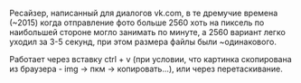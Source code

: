 Ресайзер, написанный для диалогов vk.com, в те дремучие времена (~2015) когда отправление фото больше 2560 хоть на пиксель по наибольшей стороне могло занимать по минуте, а 2560 вариант легко уходил за 3-5 секунд, при этом размера файлы были ~одинакового.

Работает через вставку ctrl + v (при условии, что картинка скопирована из браузера - img → пкм → копировать...), или через перетаскивание.